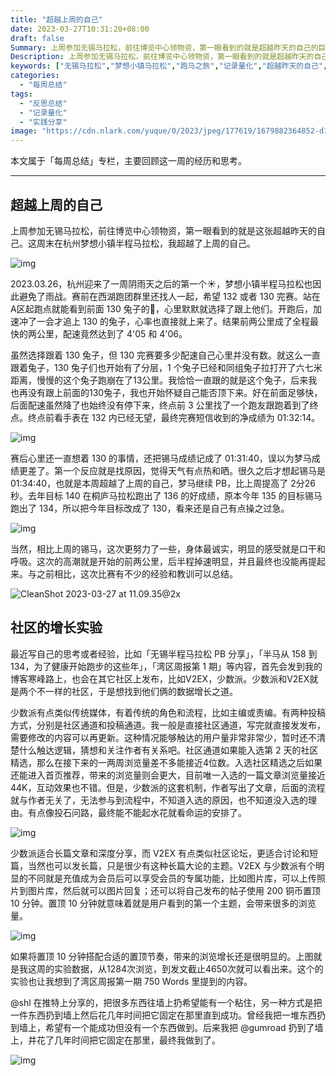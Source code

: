 ```yaml
---
title: "超越上周的自己"
date: 2023-03-27T10:31:20+08:00
draft: false
Summary: 上周参加无锡马拉松，前往博览中心领物资，第一眼看到的就是超越昨天的自己的巨幅海报。2023.03.26 在杭州举办的梦想小镇半程马拉松上，我超越了上周的自己。这次比赛虽然PB，但有很多的经验和教训可以总结，我都记录在这里。
Description: 上周参加无锡马拉松，前往博览中心领物资，第一眼看到的就是超越昨天的自己的巨幅海报。2023.03.26 在杭州举办的梦想小镇半程马拉松上，我超越了上周的自己。这次比赛虽然PB，但有很多的经验和教训可以总结，我都记录在这里。
keywords: ["无锡马拉松","梦想小镇马拉松","跑马之旅","记录量化","超越昨天的自己","战神巴蒂","爸爸足球队"]
categories:
  - "每周总结"
tags:
  - "反思总结"
  - "记录量化"
  - "实践分享"
image: "https://cdn.nlark.com/yuque/0/2023/jpeg/177619/1679882364852-d16c9d80-7f58-417a-8d82-548bad48da73.jpeg"
---
```


本文属于「每周总结」专栏，主要回顾这一周的经历和思考。

---

## 超越上周的自己

上周参加无锡马拉松，前往博览中心领物资，第一眼看到的就是这张超越昨天的自己。这周末在杭州梦想小镇半程马拉松，我超越了上周的自己。

![img](https://cdn.nlark.com/yuque/0/2023/jpeg/177619/1679882364852-d16c9d80-7f58-417a-8d82-548bad48da73.jpeg)

2023.03.26，杭州迎来了一周阴雨天之后的第一个☀️，梦想小镇半程马拉松也因此避免了雨战。赛前在西湖跑团群里还找人一起，希望 132 或者 130 完赛。站在A区起跑点就能看到前面 130 兔子的🎈，心里默默就选择了跟上他们。开跑后，加速冲了一会才追上 130 的兔子，心率也直接就上来了。结果前两公里成了全程最快的两公里，配速竟然达到了 4'05 和 4'06。

虽然选择跟着 130 兔子，但 130 完赛要多少配速自己心里并没有数。就这么一直跟着兔子，130 兔子们也开始有了分层，1 个兔子已经和同组兔子拉打开了六七米距离，慢慢的这个兔子跑崩在了13公里。我恰恰一直跟的就是这个兔子，后来我也再没有跟上前面的130兔子，我也开始怀疑自己能否顶下来。好在前面足够快，后面配速虽然降了也始终没有停下来，终点前 3 公里找了一个跑友跟跑着到了终点。终点前看手表在 132 内已经无望，最终完赛短信收到的净成绩为 01:32:14。

![img](https://cdn.nlark.com/yuque/0/2023/png/177619/1679836538109-238f9cb8-b25e-4da4-b6b8-d394de3ca469.png)

赛后心里还一直想着 130 的事情，还把锡马成绩记成了 01:31:40，误以为梦马成绩更差了。第一个反应就是找原因，觉得天气有点热和晒。很久之后才想起锡马是 01:34:40，也就是本周超越了上周的自己，梦马继续 PB，比上周提高了 2分26秒。去年目标 140 在桐庐马拉松跑出了 136 的好成绩，原本今年 135 的目标锡马跑出了 134，所以把今年目标改成了 130，看来还是自己有点操之过急。

![img](https://cdn.nlark.com/yuque/0/2023/png/177619/1679836583619-0d23c5d7-647e-42bc-a72e-aad31d3854b0.png)

当然，相比上周的锡马，这次更努力了一些，身体最诚实，明显的感受就是口干和呼吸。这次的高潮就是开始的前两公里，后半程掉速明显，并且最终也没能再提起来。与之前相比，这次比赛有不少的经验和教训可以总结。

![CleanShot 2023-03-27 at 11.09.35@2x](https://cdn.nlark.com/yuque/0/2023/png/177619/1679886605363-1b13560b-0c06-4216-a97b-b7d6ef741e51.png)

## 社区的增长实验

最近写自己的思考或者经验，比如「无锡半程马拉松 PB 分享」，「半马从 158 到 134，为了健康开始跑步的这些年」，「湾区周报第 1 期」等内容，首先会发到我的博客寒峰路上，也会在其它社区上发布，比如V2EX，少数派。少数派和V2EX就是两个不一样的社区，于是想找到他们俩的数据增长之道。

少数派有点类似传统媒体，有着传统的角色和流程，比如主编或责编。有两种投稿方式，分别是社区通道和投稿通道。我一般是直接社区通道，写完就直接发发布，需要修改的内容可以再更新。这种情况能够触达的用户量非常非常少，暂时还不清楚什么触达逻辑，猜想和关注作者有关系吧。社区通道如果能入选第 2 天的社区精选，那么在接下来的一两周浏览量差不多能接近4位数。入选社区精选之后如果还能进入首页推荐，带来的浏览量则会更大，目前唯一入选的一篇文章浏览量接近44K，互动效果也不错。但是，少数派的这套机制，作者写出了文章，后面的流程就与作者无关了，无法参与到流程中，不知道入选的原因，也不知道没入选的理由。有点像投石问路，最终能不能起水花就看命运的安排了。

![img](https://cdn.nlark.com/yuque/0/2023/png/177619/1679877588200-90f62f5f-b077-4f95-9028-505ad340983c.png)

少数派适合长篇文章和深度分享，而 V2EX 有点类似社区论坛，更适合讨论和短篇，当然也可以发长篇，只是很少有这种长篇大论的主题。V2EX 与少数派有个明显的不同就是充值成为会员后可以享受会员的专属功能，比如图片库，可以上传照片到图片库，然后就可以图片回复；还可以将自己发布的帖子使用 200 铜币置顶 10 分钟。置顶 10 分钟就意味着就是用户看到的第一个主题，会带来很多的浏览量。

![img](https://cdn.nlark.com/yuque/0/2023/png/177619/1679884024590-82bcd15b-bf36-4f4f-a49d-dce6c067ac31.png)

如果将置顶 10 分钟搭配合适的置顶节奏，带来的浏览增长还是很明显的。上图就是我这周的实验数据，从1284次浏览，到发文截止4650次就可以看出来。这个的实验也让我想到了湾区周报第一期 750 Words 里提到的内容。

@shl 在推特上分享的，把很多东西往墙上扔希望能有一个粘住，另一种方式是把一件东西扔到墙上然后花几年时间把它固定在那里直到成功。曾经我把一堆东西扔到墙上，希望有一个能成功但没有一个东西做到。后来我把 @gumroad 扔到了墙上，并花了几年时间把它固定在那里，最终我做到了。

![img](https://cdn.nlark.com/yuque/0/2023/png/177619/1679880288727-27cda3fd-8af5-4e30-8e64-45d005080e67.png)
